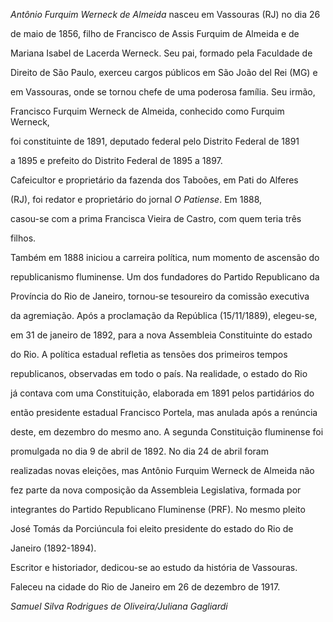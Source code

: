

*Antônio Furquim Werneck de Almeida* nasceu em Vassouras (RJ) no dia 26

de maio de 1856, filho de Francisco de Assis Furquim de Almeida e de

Mariana Isabel de Lacerda Werneck. Seu pai, formado pela Faculdade de

Direito de São Paulo, exerceu cargos públicos em São João del Rei (MG) e

em Vassouras, onde se tornou chefe de uma poderosa família. Seu irmão,

Francisco Furquim Werneck de Almeida, conhecido como Furquim Werneck,

foi constituinte de 1891, deputado federal pelo Distrito Federal de 1891

a 1895 e prefeito do Distrito Federal de 1895 a 1897.



Cafeicultor e proprietário da fazenda dos Taboões, em Pati do Alferes

(RJ), foi redator e proprietário do jornal *O Patiense*. Em 1888,

casou-se com a prima Francisca Vieira de Castro, com quem teria três

filhos.



Também em 1888 iniciou a carreira política, num momento de ascensão do

republicanismo fluminense. Um dos fundadores do Partido Republicano da

Província do Rio de Janeiro, tornou-se tesoureiro da comissão executiva

da agremiação. Após a proclamação da República (15/11/1889), elegeu-se,

em 31 de janeiro de 1892, para a nova Assembleia Constituinte do estado

do Rio. A política estadual refletia as tensões dos primeiros tempos

republicanos, observadas em todo o país. Na realidade, o estado do Rio

já contava com uma Constituição, elaborada em 1891 pelos partidários do

então presidente estadual Francisco Portela, mas anulada após a renúncia

deste, em dezembro do mesmo ano. A segunda Constituição fluminense foi

promulgada no dia 9 de abril de 1892. No dia 24 de abril foram

realizadas novas eleições, mas Antônio Furquim Werneck de Almeida não

fez parte da nova composição da Assembleia Legislativa, formada por

integrantes do Partido Republicano Fluminense (PRF). No mesmo pleito

José Tomás da Porciúncula foi eleito presidente do estado do Rio de

Janeiro (1892-1894).



Escritor e historiador, dedicou-se ao estudo da história de Vassouras.



Faleceu na cidade do Rio de Janeiro em 26 de dezembro de 1917.



*Samuel Silva Rodrigues de Oliveira/Juliana Gagliardi*



